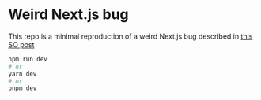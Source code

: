 # Weird Next.js bug

This repo is a minimal reproduction of a weird Next.js bug described in [this SO post](https://stackoverflow.com/q/76525723/9450793)

```bash
npm run dev
# or
yarn dev
# or
pnpm dev
```
